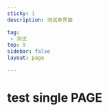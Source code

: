 ```yaml
---
sticky: 1
description: 测试单界面

tag:
 - 测试
top: 9
sidebar: false
layout: page

---
```


# test single PAGE
